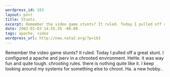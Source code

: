 ```yaml
--- 
wordpress_id: 163
layout: post
title: Stunts.
excerpt: Remember the video game stunts? It ruled. Today I pulled off a great stunt. I configured a apache and jserv in a chrooted environment. HeHe. it was way fun and quite tough. chrooting rules. there is nothing quite like it. I keep looking around my systems for something else to chroot. Ha. a new hobby..
date: 2002-01-03 14:55:35 -06:00
tags: apache, video
wordpress_url: http://new.nata2.org/?p=163
---
```

Remember the video game stunts? It ruled. Today I pulled off a great stunt. I configured a apache and jserv in a chrooted environment. HeHe. it was way fun and quite tough. chrooting rules. there is nothing quite like it. I keep looking around my systems for something else to chroot. Ha. a new hobby..
